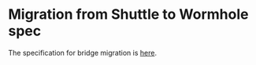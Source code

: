 # Migration from Shuttle to Wormhole spec

The specification for bridge migration is [here](https://hackmd.io/@blitz-1306/B1oUJS6rt).
